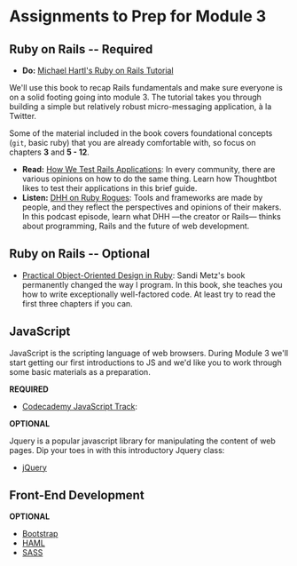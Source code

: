 # Assignments to Prep for Module 3

## Ruby on Rails -- Required

* __Do:__ [Michael Hartl's Ruby on Rails Tutorial](https://www.railstutorial.org/book)

We'll use this book to recap Rails fundamentals and make sure everyone is on a solid footing going into module 3. The tutorial takes you through building a simple but relatively robust micro-messaging application, à la Twitter.

Some of the material included in the book covers foundational concepts (`git`, basic ruby) that you are already comfortable with, so focus on chapters __3__ and __5 - 12__.

* __Read:__ [How We Test Rails Applications](http://robots.thoughtbot.com/how-we-test-rails-applications): In every community, there are various opinions on how to do the same thing. Learn how Thoughtbot likes to test their applications in this brief guide.
* __Listen:__ [DHH on Ruby Rogues](http://devchat.tv/ruby-rogues/056-rr-david-heinemeier-hansson): Tools and frameworks are made by people, and they reflect the perspectives and opinions of their makers. In this podcast episode, learn what DHH —the creator or Rails— thinks about programming, Rails and the future of web development.

## Ruby on Rails -- Optional

* [Practical Object-Oriented Design in Ruby](http://www.amazon.com/gp/product/0321721330): Sandi Metz's book permanently changed the way I program. In this book, she teaches you how to write exceptionally well-factored code. At least try to read the first three chapters if you can.

## JavaScript

JavaScript is the scripting language of web browsers. During Module 3 we'll start getting our first introductions to JS and we'd like you to work through some basic materials as a preparation.

**REQUIRED**

* [Codecademy JavaScript Track](http://www.codecademy.com/en/tracks/javascript):

**OPTIONAL**

Jquery is a popular javascript library for manipulating the content of web pages. Dip your toes in with this introductory Jquery class:

* [jQuery](https://www.codeschool.com/courses/try-jquery)

## Front-End Development

**OPTIONAL**

* [Bootstrap](http://getbootstrap.com)
* [HAML](http://haml.info/tutorial.html)
* [SASS](http://sass-lang.com/guide)
